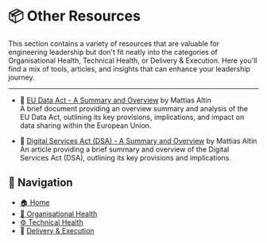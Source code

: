 # 📦 Other Resources

This section contains a variety of resources that are valuable for engineering leadership but don't fit neatly into the categories of Organisational Health, Technical Health, or Delivery & Execution. Here you'll find a mix of tools, articles, and insights that can enhance your leadership journey.

---

- 📄 [EU Data Act - A Summary and Overview](https://docs.google.com/document/d/12XbgFG9LSrs8djXEgRd-4-1FcloDqe4gZnmOSpyzUns/edit?usp=sharing) by Mattias Altin  
A brief document providing an overview summary and analysis of the EU Data Act, outlining its key provisions, implications, and impact on data sharing within the European Union.

- 📄 [Digital Services Act (DSA) - A Summary and Overview](https://docs.google.com/document/d/1Lljy_RUDnCIGi2VBSDs2nW4rmynIlK7WC4ASQsPdV0o/edit?usp=sharing) by Mattias Altin
An article providing a brief summary and overview of the Digital Services Act (DSA), outlining its key provisions and implications.

## 🧭 Navigation

- [🏠 Home](../../README.md)
- [🧠 Organisational Health](../org-health/README.md)
- [⚙️ Technical Health](../tech-health/README.md)
- 🚀 [Delivery & Execution](../delivery-execution/README.md)
